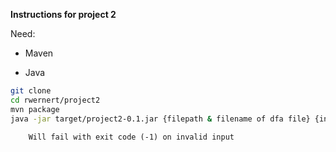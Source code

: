 **Instructions for project 2**

Need:

- Maven

* Java

```bash
git clone
cd rwernert/project2
mvn package
java -jar target/project2-0.1.jar {filepath & filename of dfa file} {input string}
```

        Will fail with exit code (-1) on invalid input

